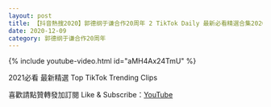 ```yaml
---
layout: post
title: 【抖音熱搜2020】郭德纲于谦合作20周年 2 TikTok Daily 最新必看精選合集2020 12 09
date: 2020-12-09
category: 郭德纲于谦合作20周年
---
```


{% include youtube-video.html id="aMH4Ax24TmU" %}

2021必看 最新精選 Top TikTok Trending Clips

喜歡請點贊轉發加訂閱 Like & Subscribe：[YouTube](https://www.youtube.com/channel/UCAoR7VcanIPd04uEq_GIylA/videos)

